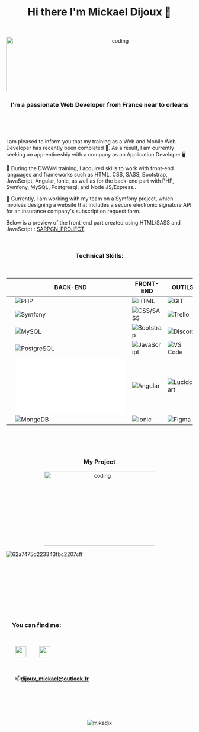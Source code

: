 
<h1 align="center">Hi there I'm Mickael Dijoux 👋</h1>
<br><p align="center"><img alt="coding" width="600" height="150" src="https://zupimages.net/up/22/47/hxxm.jpg" alt="" /></p>
<h3 align="center">I'm a passionate Web Developer from France near to orleans</h3><br><br><br>

 I am pleased to inform you that my training as a Web and Mobile Web Developer has recently been completed 🎉. As a result, I am currently seeking an apprenticeship with a company as an Application Developer 🖥️
 
🌱 During the DWWM training, I acquired skills to work with front-end languages and frameworks such as HTML, CSS, SASS, Bootstrap, JavaScript, Angular, Ionic, as well as for the back-end part with PHP, Symfony, MySQL, Postgresql, and Node JS/Express..

 🔭 Currently, I am working with my team on a Symfony project, which involves designing a website that includes a secure electronic signature API for an insurance company's subscription request form.
 
 Below is a preview of the front-end part created using HTML/SASS and JavaScript : <a href="https://github.com/Mikadjx/Sargn_Project">SARPGN_PROJECT</a>


<br><h3 align="center">Technical Skills:</h3><br>
<div align="center">
     
|     | BACK-END                                    | FRONT-END                                     | OUTILS                                      |
| --- | ------------------------------------------- | --------------------------------------------- | ------------------------------------------- |
|     | ![PHP](lien_vers_logo_PHP)                   | ![HTML](lien_vers_logo_HTML)                  | ![GIT](lien_vers_logo_GIT)                   |
|     | ![Symfony](lien_vers_logo_Symfony)           | ![CSS/SASS](lien_vers_logo_CSS_SASS)           | ![Trello](lien_vers_logo_Trello)             |
|     | ![MySQL](lien_vers_logo_MySQL)               | ![Bootstrap](lien_vers_logo_Bootstrap)         | ![Discord](lien_vers_logo_Discord)           |
|     | ![PostgreSQL](lien_vers_logo_PostgreSQL)     | ![JavaScript](lien_vers_logo_JavaScript)       | ![VS Code](lien_vers_logo_VS_Code)           |
|     | ![Node.js](lien_vers_logo_Node.js)           | ![Angular](lien_vers_logo_Angular)             | ![Lucidchart](lien_vers_logo_Lucidchart)     |
|     | ![MongoDB](lien_vers_logo_MongoDB)           | ![Ionic](lien_vers_logo_Ionic)                 | ![Figma](lien_vers_logo_Figma)               |
</div>
<br><br><br><h3 align="center">My Project </h3>
<p align="center">
<img alt="coding" width="300" height="200" src="https://media.tenor.com/2uyENRmiUt0AAAAC/coding.gif">

![62a7475d223343fbc2207cff](https://user-images.githubusercontent.com/109203536/233833474-d05134e4-0ef4-4bc3-9d4c-4a71f07db12d.png)


        
<br><br><br><br><br><br><br><br><h3 align="left">&nbsp; &nbsp;&nbsp;You can find me:</h3><ul><br><p align="left"><a href="https://www.linkedin.com/in/mickael-dijoux-a58797252"><img src="https://zupimages.net/up/22/14/s2g7.png" width="30px"/></a> &nbsp; &nbsp; &nbsp; &nbsp;
<a href="https://twitter.com/Mickael_djx"><img src="https://zupimages.net/up/22/47/y776.png" width="30px"/></a><p align="left">
<br> <p align="left">📫**dijoux_mickael@outlook.fr**</p>
 </ul>
<br> 
<br>
 
<p align="center">
<br><br><img src="https://komarev.com/ghpvc/?username=mikadjx&label=Profile%20views&color=0e75b6&style=flat" alt="mikadjx"/></p>




